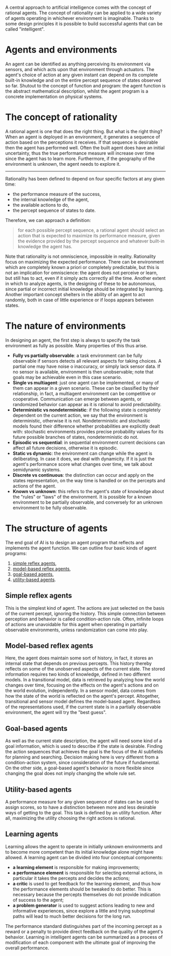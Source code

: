 A central approach to artificial intelligence comes with the concept of rational agents.
The concept of rationality can be applied to a wide variety of agents operating in whichever environment is imaginable.
Thanks to some design principles it is possible to build successful agents that can be called "intelligent".
# Agents and environments
An agent can be identified as anything perceiving its environment via sensors, and which acts upon that environment through actuators.
The agent's choice of action at any given instant can depend on its complete built-in knowledge and on the entire percept sequence of states observed so far.
Shutout to the concept of function and program: the agent function is the abstract mathematical description, whilst the agent program is a concrete implementation on physical systems.
# The concept of rationality
A rational agent is one that does the right thing. But what is the right thing?
When an agent is deployed in an environment, it generates a sequence of action based on the perceptions it receives. If that sequence is desirable then the agent has performed well.
Often the built agent does have an initial uncertainty, thus the true performance measure will increase over time since the agent has to learn more.
Furthermore, if the geography of the environment is unknown, the agent needs to explore it.
- - -
Rationality has been defined to depend on four specific factors at any given time:
- the performance measure of the success,
- the internal knowledge of the agent,
- the available actions to do,
- the percept sequence of states to date.

Therefore, we can approach a definition:
> for each possible percept sequence, a rational agent should select an action that is expected to maximize its performance measure, given the evidence provided by the percept sequence and whatever built-in knowledge the agent has.

Note that rationality is not omniscience, impossible in reality. Rationality focus on maximizing the expected performance.
There can be environment which are completely known a priori or completely predictable, but this is not an implication for omniscience: the agent does not perceive or learn, but still has to act, even if it simply acts correctly all the time.
Another extent in which to analyze agents, is the designing of these to be autonomous, since partial or incorrect initial knowledge should be integrated by learning.
Another important concept shelters in the ability of an agent to act randomly, both in case of little experience or if loops appears between states.
# The nature of environments
In designing an agent, the first step is always to specify the task environment as fully as possible.
Many properties of this thus arise.
- **Fully vs partially observable**: a task environment can be fully observable if sensors detects all relevant aspects for taking choices. A partial one may have noise o inaccuracy, or simply lack sensor data. If no sensor is available, environment is then unobservable; note that goals may be achievable even in this case scenario.
- **Single vs multiagent**: just one agent can be implemented, or many of them can appear in a given scenario. These can be classified by their relationship, in fact, a multiagent environment can be competitive or cooperative. Communication can emerge between agents, or randomized behavior can appear as it is rational to avoid predictability.
- **Deterministic vs nondeterministic**: if the following state is completely dependent on the current action, we say that the environment is deterministic, otherwise it is not. Nondeterministic and stochastic models found their difference whether probabilities are explicitly dealt with: stochastic environments provides precise probability values for its future possible branches of states, nondeterministic do not.
- **Episodic vs sequential**: in sequential environment current decisions can affect all future decisions, otherwise it is episodic.
- **Static vs dynamic**: the environment can change while the agent is deliberating. In case it does, we deal with dynamicity. If it is just the agent's performance score what changes over time, we talk about semidynamic systems.
- **Discrete vs continuous**: the distinction can occur and apply on the states representation, on the way time is handled or on the percepts and actions of the agent.
- **Known vs unknown**: this refers to the agent's state of knowledge about the "rules" or "laws" of the environment. It is possible for a known environment to be partially observable, and conversely for an unknown environment to be fully observable.
# The structure of agents
The end goal of AI is to design an agent program that reflects and implements the agent function.
We can outline four basic kinds of agent programs:
1. [simple reflex agents](#simple-reflex-agents),
2. [model-based reflex agents](#model-based-reflex-agents),
3. [goal-based agents](#goal-based-agents),
4. [utility-based agents](#utility-based-agents).
## Simple reflex agents
This is the simplest kind of agent. The actions are just selected on the basis of the current percept, ignoring the history.
This simple connection between perception and behavior is called condition-action rule.
Often, infinite loops of actions are unavoidable for this agent when operating in partially observable environments, unless randomization can come into play.
## Model-based reflex agents
Here, the agent does maintain some sort of history, in fact, it stores an internal state that depends on previous percepts. This history thereby reflects on some of the unobserved aspects of the current state.
The stored information requires two kinds of knowledge, defined in two different models.
In a transitional model, data is retrieved by analyzing how the world changes over time, focusing on the effects on the agent's actions and on the world evolution, independently.
In a sensor model, data comes from how the state of the world is reflected on the agent's percept.
Altogether, transitional and sensor model defines the model-based agent.
Regardless of the representations used, if the current state is in a partially observable environment, the agent will try the "best guess".
## Goal-based agents
As well as the current state description, the agent will need some kind of a goal information, which is used to describe if the state is desirable.
Finding the action sequences that achieves the goal is the focus of the AI subfields for planning and searching.
Decision making here is very different from a condition-action system, since consideration of the future if fundamental.
On the other side, a goal-based agent's behavior is more flexible since changing the goal does not imply changing the whole rule set.
## Utility-based agents
A performance measure for any given sequence of states can be used to assign scores, so to have a distinction between more and less desirable ways of getting to the goal.
This task is defined by an utility function.
After all, maximizing the utility choosing the right actions is rational.
## Learning agents
Learning allows the agent to operate in initially unknown environments and to become more competent than its initial knowledge alone might have allowed.
A learning agent can be divided into four conceptual components:
- **a learning element** is responsible for making improvements;
- **a performance element** is responsible for selecting external actions, in particular it takes the percepts and decides the actions;
- **a critic** is used to get feedback for the learning element, and thus how the performance elements should be tweaked to do better. This is necessary because the percepts themselves do not provide indication of success to the agent;
- **a problem generator** is used to suggest actions leading to new and informative experiences, since explore a little and trying suboptimal paths will lead to much better decisions for the long run.

The performance standard distinguishes part of the incoming percept as a reward or a penalty to provide direct feedback on the quality of the agent's behavior.
Learning in intelligent agents can be summarized as a process of modification of each component with the ultimate goal of improving the overall performance.